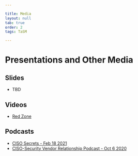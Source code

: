```yaml
---

title: Media
layout: null
tab: true
order: 2
tags: TaSM

---
```

# Presentations and Other Media

## Slides
* TBD

## Videos
* [Red Zone](https://www.youtube.com/watch?v=S-ZgXrajPbA)

## Podcasts
* [CISO Secrets - Feb 18 2021](https://cp.buzzsprout.com/1335199/7894258-ep-s1e4-ross-young-ciso-at-caterpillar)
* [CISO-Security Vendor Relationship Podcast - Oct 6 2020](https://podcasts.google.com/feed/aHR0cHM6Ly9kYXZpZHNwYXJrLmxpYnN5bi5jb20vY2lzb3ZlbmRvcg/episode/ODUxNmY1NDUtNTBkYy00OTkyLWFlMzItZDBkNTI0MmM1ZGZi?sa=X&ved=0CAUQkfYCahcKEwiA1ZXmrdLsAhUAAAAAHQAAAAAQBw)
